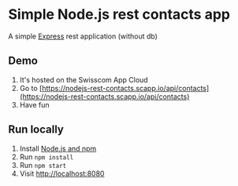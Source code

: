 # Simple Node.js rest contacts app 

A simple [Express](http://expressjs.com/) rest application (without db)

## Demo

1. It's hosted on the Swisscom App Cloud 
1. Go to [https://nodejs-rest-contacts.scapp.io/api/contacts](https://nodejs-rest-contacts.scapp.io/api/contacts)
1. Have fun

## Run locally

1. Install [Node.js and npm](https://nodejs.org/)
1. Run `npm install`
1. Run `npm start`
1. Visit [http://localhost:8080](http://localhost:8080)